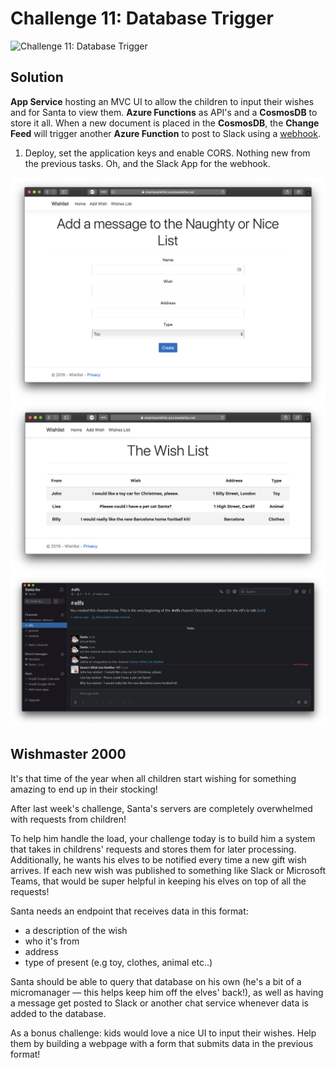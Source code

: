 # Challenge 11: Database Trigger

![Challenge 11: Database Trigger](https://res.cloudinary.com/jen-looper/image/upload/v1575132447/images/challenge-11_bo0syf.jpg)

## Solution

**App Service** hosting an MVC UI to allow the children to input their wishes and for Santa to view them. **Azure Functions** as API's and a **CosmosDB** to store it all. When a new document is placed in the **CosmosDB**, the **Change Feed** will trigger another **Azure Function** to post to Slack using a [webhook](https://slack.com/intl/en-pl/help/articles/115005265063-incoming-webhooks-for-slack).

1. Deploy, set the application keys and enable CORS. Nothing new from the previous tasks. Oh, and the Slack App for the webhook.

![Add Wish](images/add-wish.png)
![List Wishes](images/list-wishes.png)
![Slack](images/slack.png)

## Wishmaster 2000

It's that time of the year when all children start wishing for something amazing to end up in their stocking!

After last week's challenge, Santa's servers are completely overwhelmed with requests from children!

To help him handle the load, your challenge today is to build him a system that takes in childrens' requests and stores them for later processing. Additionally, he wants his elves to be notified every time a new gift wish arrives. If each new wish was published to something like Slack or Microsoft Teams, that would be super helpful in keeping his elves on top of all the requests!

Santa needs an endpoint that receives data in this format:
* a description of the wish
* who it's from
* address
* type of present (e.g toy, clothes, animal etc..)

Santa should be able to query that database on his own (he's a bit of a micromanager — this helps keep him off the elves' back!), as well as having a message get posted to Slack or another chat service whenever data is added to the database.

As a bonus challenge: kids would love a nice UI to input their wishes. Help them by building a webpage with a form that submits data in the previous format!
